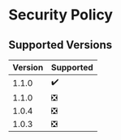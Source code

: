 # Security Policy

## Supported Versions

| Version | Supported          |
| ------- | ------------------ |
| 1.1.0   | ✔️ |
| 1.1.0   | ❎ |
| 1.0.4   | ❎ |
| 1.0.3   | ❎ |


